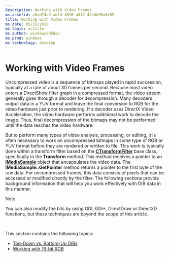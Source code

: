 ```yaml
---
Description: Working with Video Frames
ms.assetid: a5ad74dd-abfd-4810-a512-42e4b98a6c59
title: Working with Video Frames
ms.date: 05/31/2018
ms.topic: article
ms.author: windowssdkdev
ms.prod: windows
ms.technology: desktop
---
```


# Working with Video Frames

Uncompressed video is a sequence of bitmaps played in rapid succession, typically at a rate of about 30 frames per second. Because most video enters a DirectShow filter graph in a compressed format, the video stream generally goes through a decoder for decompression. Many decoders output data in a YUV format and leave the final conversion to RGB for the video hardware just prior to rendering. If a decoder uses DirectX Video Acceleration, the video hardware performs additional work to decode the image. Thus, final decompression of the bitmaps may not be performed until the data reaches the video hardware.

But to perform many types of video analysis, processing, or editing, it is often necessary to work on uncompressed bitmaps in some type of RGB or YUV format before they are rendered or written to file. This work is typically done within a transform filter based on the [**CTransformFilter**](ctransformfilter.md) base class, specifically in the **Transform** method. This method receives a pointer to an [**IMediaSample**](/windows/win32/Strmif/nn-strmif-imediasample?branch=master) object that encapsulates the video data. The **IMediaSample::GetPointer** method returns a pointer to the first byte of the raw data. For uncompressed frames, this data consists of pixels that can be accessed or modified directly by the filter. The following sections provide background information that will help you work effectively with DIB data in this manner.

> [!Note]  
> You can also modify the bits by using GDI, GDI+, DirectDraw or Direct3D functions, but these techniques are beyond the scope of this article.

 

This section contains the following topics:

-   [Top-Down vs. Bottom-Up DIBs](top-down-vs--bottom-up-dibs.md)
-   [Working with 16-bit RGB](working-with-16-bit-rgb.md)

 

 



